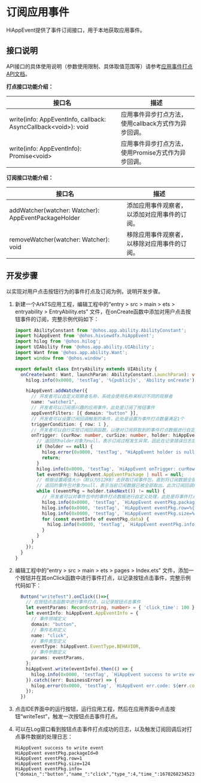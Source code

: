 # 订阅应用事件

HiAppEvent提供了事件订阅接口，用于本地获取应用事件。

## 接口说明

API接口的具体使用说明（参数使用限制、具体取值范围等）请参考[应用事件打点API文档](../reference/apis-performance-analysis-kit/js-apis-hiviewdfx-hiappevent.md)。

**打点接口功能介绍：**

| 接口名                                              | 描述                                         |
| --------------------------------------------------- | -------------------------------------------- |
| write(info: AppEventInfo, callback: AsyncCallback\<void>): void | 应用事件异步打点方法，使用callback方式作为异步回调。 |
| write(info: AppEventInfo): Promise\<void>               | 应用事件异步打点方法，使用Promise方式作为异步回调。 |

**订阅接口功能介绍：**

| 接口名                                              | 描述                                         |
| --------------------------------------------------- | -------------------------------------------- |
| addWatcher(watcher: Watcher): AppEventPackageHolder | 添加应用事件观察者，以添加对应用事件的订阅。 |
| removeWatcher(watcher: Watcher): void               | 移除应用事件观察者，以移除对应用事件的订阅。 |

## 开发步骤

以实现对用户点击按钮行为的事件打点及订阅为例，说明开发步骤。

1. 新建一个ArkTS应用工程，编辑工程中的“entry > src > main > ets  > entryability > EntryAbility.ets” 文件，在onCreate函数中添加对用户点击按钮事件的订阅，完整示例代码如下：

   ```ts
   import AbilityConstant from '@ohos.app.ability.AbilityConstant';
   import hiAppEvent from '@ohos.hiviewdfx.hiAppEvent';
   import hilog from '@ohos.hilog';
   import UIAbility from '@ohos.app.ability.UIAbility';
   import Want from '@ohos.app.ability.Want';
   import window from '@ohos.window';
   
   export default class EntryAbility extends UIAbility {
     onCreate(want: Want, launchParam: AbilityConstant.LaunchParam): void {
       hilog.info(0x0000, 'testTag', '%{public}s', 'Ability onCreate');
   
       hiAppEvent.addWatcher({
         // 开发者可以自定义观察者名称，系统会使用名称来标识不同的观察者
         name: "watcher1",
         // 开发者可以订阅感兴趣的应用事件，此处是订阅了按钮事件
         appEventFilters: [{ domain: "button" }],
         // 开发者可以设置订阅回调触发的条件，此处是设置为事件打点数量满足1个
         triggerCondition: { row: 1 },
         // 开发者可以自行实现订阅回调函数，以便对订阅获取到的事件打点数据进行自定义处理
         onTrigger: (curRow: number, curSize: number, holder: hiAppEvent.AppEventPackageHolder) => {
           // 返回的holder对象为null，表示订阅过程发生异常，因此在记录错误日志后直接返回
           if (holder == null) {
             hilog.error(0x0000, 'testTag', "HiAppEvent holder is null");
             return;
           }
           hilog.info(0x0000, 'testTag', `HiAppEvent onTrigger: curRow=%{public}d, curSize=%{public}d`, curRow, curSize);
           let eventPkg: hiAppEvent.AppEventPackage | null = null;
           // 根据设置阈值大小（默认为512KB）去获取订阅事件包，直到将订阅数据全部取出
           // 返回的事件包对象为null，表示当前订阅数据已被全部取出，此次订阅回调触发结束
           while ((eventPkg = holder.takeNext()) != null) {
             // 开发者可以对事件包中的事件打点数据进行自定义处理，此处是将事件打点数据打印在日志中
             hilog.info(0x0000, 'testTag', `HiAppEvent eventPkg.packageId=%{public}d`, eventPkg.packageId);
             hilog.info(0x0000, 'testTag', `HiAppEvent eventPkg.row=%{public}d`, eventPkg.row);
             hilog.info(0x0000, 'testTag', `HiAppEvent eventPkg.size=%{public}d`, eventPkg.size);
             for (const eventInfo of eventPkg.data) {
               hilog.info(0x0000, 'testTag', `HiAppEvent eventPkg.info=%{public}s`, eventInfo);
             }
           }
         }
       });
     }
   }

2. 编辑工程中的“entry > src > main > ets  > pages > Index.ets” 文件，添加一个按钮并在其onClick函数中进行事件打点，以记录按钮点击事件，完整示例代码如下：

   ```ts
     Button("writeTest").onClick(()=>{
       // 在按钮点击函数中进行事件打点，以记录按钮点击事件
       let eventParams: Record<string, number> = { 'click_time': 100 };
       let eventInfo: hiAppEvent.AppEventInfo = {
         // 事件领域定义
         domain: "button",
         // 事件名称定义
         name: "click",
         // 事件类型定义
         eventType: hiAppEvent.EventType.BEHAVIOR,
         // 事件参数定义
         params: eventParams,
       };
       hiAppEvent.write(eventInfo).then(() => {
         hilog.info(0x0000, 'testTag', `HiAppEvent success to write event`)
       }).catch((err: BusinessError) => {
         hilog.error(0x0000, 'testTag', `HiAppEvent err.code: ${err.code}, err.message: ${err.message}`)
       });
     })
   ```

3. 点击IDE界面中的运行按钮，运行应用工程，然后在应用界面中点击按钮“writeTest”，触发一次按钮点击事件打点。

4. 可以在Log窗口看到按钮点击事件打点成功的日志，以及触发订阅回调后对打点事件数据的处理日志：

   ```text
   HiAppEvent success to write event
   HiAppEvent eventPkg.packageId=0
   HiAppEvent eventPkg.row=1
   HiAppEvent eventPkg.size=124
   HiAppEvent eventPkg.info={"domain_":"button","name_":"click","type_":4,"time_":1670268234523,"tz_":"+0800","pid_":3295,"tid_":3309,"click_time":100}
   ```